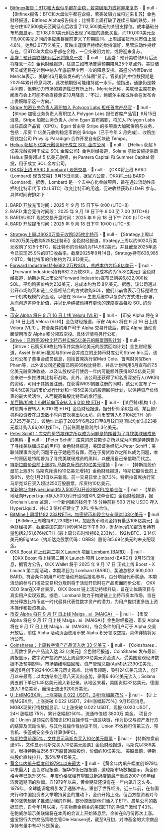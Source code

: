 - [Bitfinex报告：BTC和大盘似乎都在企稳，若突破阻力或将迎来复苏](https://blog.bitfinex.com/bitfinex-alpha/bitfinex-alpha-bitcoin-rebounds-as-stagflation-pressures-mount/) - 📰 null - 【Bitfinex报告：BTC和大盘似乎都在企稳，若突破阻力或将迎来复苏】金色财经报道，Bitfinex Alpha报告指出：比特币上周打破了连续三周的跌势，并在守住107,500美元区间低点后收复了112,500美元的关键支撑位。成本基础分布热图显示，在108,000美元附近出现了明显的逢低买盘，而110,000美元至116,000美元之间的供应集群目前定义了短期区间。上周加密货币总市值上涨4.8%，达到3.97万亿美元，反映出谨慎但持续的增持偏好，尽管波动性持续存在，但BTC和大盘似乎都在企稳，一旦突破阻力位，或将迎来复苏。
- [高盛：预计美联储9月后还将降息一次]() - 📰 null - 【高盛：预计美联储9月后还将降息一次】金色财经报道，除周三如市场普遍预期降息25个基点外，美联储官员或还将在计划中纳入年底前至少再一次的降息安排。高盛分析师David Mericle表示，美联储6月最新发布的“点阵图”显示，官员们的中位数预期是2025年累计降息两次，此次预期很可能维持这一水平。他指出，通胀仍是棘手问题，但劳动力市场的紧迫性已有所上升。Mericle还称，美联储主席在新闻发布会上可能不会直接承诺10月降息：“不过，鲍威尔主席或许会在发布会上委婉暗示这一方向。”
- [Stripe 加密业务负责人离职加入 Polygon Labs 担任首席产品官](https://fortune.com/crypto/2025/09/15/stripe-head-of-crypto-john-egan-polygon-labs-chief-product-officer/) - 📰 null - 【Stripe 加密业务负责人离职加入 Polygon Labs 担任首席产品官】9月15日消息，Stripe 加密业务负责人 John Egan 宣布离职，将加入 Polygon Labs 出任首席产品官（CPO）。Egan 曾主导 Stripe 的多项重大加密併购与业务，包括：斥资 11 亿美元收购稳定币新创 Bridge（已于今年 2 月完成）、收购加密钱包公司 Privy 与 Paradigm 合作开发自有区块链 Tempo。
- [Helius 获超 5 亿美元融资用于成立 SOL 金库公司](https://x.com/cryptounfolded/status/1967561950063108166) - 📰 null - 【Helius 获超 5 亿美元融资用于成立 SOL 金库公司】金色财经报道，Solana 基础设施提供商 Helius 获得超过 5 亿美元融资，由 Pantera Capital 和 Summer Capital 领投，用于成立 SOL 金库公司。
- [OKX将上线 BARD (Lombard) 现货交易](https://www.okx.com/zh-hans/help/okx-to-list-bard-lombard-for-spot-trading?pagesourcefrom=medianews) - 📰 null - 【OKX将上线 BARD (Lombard) 现货交易】9月15日消息，据官方公告，OKX将上线 BARD (Lombard)。据悉，Lombard 是一个去中心化金融项目，旨在通过流动性质押的比特币代币 (如 LBTC）改变比特币的用途，促进收益获取和 DeFi 参与。具体时间安排如下： 
1. BARD 开放充币时间：2025 年 9 月 15 日下午 8:00 (UTC+8) 
2. BARD 集合竞价时间段：2025 年 9 月 18 日下午 6:00 至 7:00 (UTC+8) 
3. BARD/USDT 现货交易开盘时间：2025 年 9 月 18 日下午 7:00 (UTC+8) 
4. BARD 开放提币时间：2025 年 9 月 18 日下午 10:00 (UTC+8)
- [Strategy上周以6020万美元收购525枚比特币](https://x.com/saylor/status/1967559553090003246) - 📰 null - 【Strategy上周以6020万美元收购525枚比特币】金色财经报道，Strategy上周以约6020万美元收购了525个BTC，每比特币的价格约为114,562美元，并且截至2025年迄今已实现25.9%的BTC收益率。截至2025年9月14日，Strategy持有638,985个BTC，每比特币的价格约为73,913美元。
- [Forward Industries持有682.2万枚SOL，总成本约为15.8亿美元](https://www.businesswire.com/news/home/20250914533324/en/Forward-Industries-Now-Holds-More-Than-6.8-Million-SOL-Tokens-as-It-Commences-Solana-Treasury-Strategy) - 📰 null - 【Forward Industries持有682.2万枚SOL，总成本约为15.8亿美元】金色财经报道，纳斯达克上市公司Forward Industries宣布已购买6,822,000枚SOL，平均购买价格为232美元，总成本约为15.8亿美元。据悉，该公司通过公开市场购买和链上交易相结合的方式收购SOL，他们此前曾表示目标是建立一个机构规模的资金池，以便在 Solana 生态系统中以复杂的方式进行部署，从而创造差异化价值，并以比单纯被动持有更快的速度提高每股 SOL 的价值。
- [币安 Alpha 将在 9 月 16 日上线 Velora (VLR)]() - 📰 null - 【币安 Alpha 将在 9 月 16 日上线 Velora (VLR)】金色财经报道，币安 Alpha 将在 9 月 16 日上线 Velora (VLR) 。符合条件的用户可于 Alpha 交易开放后，前往 Alpha 活动页面使用币安 Alpha 积分领取空投。具体详情将另行公布。
- [Strive：已购买69枚比特币并实施5亿美元的股票回购计划](https://www.prnewswire.com/news-releases/strive-announces-board-of-directors-and-initial-bitcoin-strategy-302556261.html) - 📰 null - 【Strive：已购买69枚比特币并实施5亿美元的股票回购计划】金色财经报道，Asset Entities批准与Strive合并成立的比特币财库公司Strive Inc.后，该公司公布了董事会成员信息，包括首席执行官Matt Cole、首席财务官Ben Pham等，此外该公司还披露已购买69枚比特币，并且计划利用5月宣布的7.5亿美元融资净收益、以及认股权证行使后一年内可能额外获得的7.5亿美元资金来进一步推进其比特币战略。此外，该公司还获得了知名资深发行人(WKSI) 的资格，可用于其搁置注册。在获得WKSI搁置注册的同时，该公司宣布了一项4.5亿美元的市价发行计划和一项5亿美元的股票回购计划，以保持资产负债表的最大灵活性，从而提高每股比特币的发行量。
- [某巨鲸/机构 1 小时前向币安转入 6,010 枚 ETH](https://x.com/EmberCN/status/1967553623652753779) - 📰 null - 【某巨鲸/机构 1 小时前向币安转入 6,010 枚 ETH】金色财经报道，据分析师余烬监测，某巨鲸/机构投资者在过去数小时内首次卖出以太坊，向币安转入6,010枚ETH（约2,725万美元）。该地址此前于2025年6月22日至8月12日期间以均价3,023美元累计购入86,001枚ETH，目前账面总盈利约1.3亿美元。
- [Peter Schiff：库克的房贷欺诈之所以成为问题是特朗普为了寻找美联储成员的黑料]() - 📰 null - 【Peter Schiff：库克的房贷欺诈之所以成为问题是特朗普为了寻找美联储成员的黑料】金色财经报道，美国证券经纪人Peter Schiff：美联储理事库克的问题不在于她是否有罪，而在于房贷欺诈之所以成为问题，唯一的原因是特朗普为了寻找美联储成员的黑料，以便用自己亲信取而代之。
- [特斯拉股价盘前上涨8% 马斯克斥资约10亿美元增持]() - 📰 null - 【特斯拉股价盘前上涨8% 马斯克斥资约10亿美元增持】金色财经报道，特斯拉股价盘前上涨8%，势创1月21日以来新高，前一交易日曾上涨7.3%。特斯拉首席执行官马斯克12日买入超过250万股股票，斥资约10亿美元。
- [某新地址向HyperLiquid存入500万U开设3倍XPL空单仓位](https://x.com/OnchainLens/status/1967547488656937373) - 📰 null - 【某新地址向HyperLiquid存入500万U开设3倍XPL空单仓位】金色财经报道，据 Onchain Lens 监测，一个新创建的钱包于 15 分钟前将 500 万枚 USDC 存入 HyperLiquid，并以 3 倍杠杆建立了 XPL 空头仓位。
- [BitMine上周增持82,233枚ETH，加密货币和现金持有量达108亿美元](https://www.prnewswire.com/news-releases/bitmine-immersion-bmnr-announces-crypto-and-cash-holdings-of-10-8-billion-eth-holdings-exceeding-2-151-million-302556218.html) - 📰 null - 【BitMine上周增持82,233枚ETH，加密货币和现金持有量达108亿美元】金色财经报道，截至美国东部时间9月14日下午6:00，BitMine的加密货币持有量包括2,151,676枚ETH（较上周公布时增持82,233枚）、192枚BTC、2.14亿美元的Eightco（纳斯达克股票代码：ORBS）股份和5.69亿美元的未支配现金。
- [OKX Boost 将上线第二期 X Launch 项目 Lombard (BARD)](https://web3.okx.com/zh-hans/help/okx-wallet-annoucement-boost-project-lombard?pagesourcefrom=medianews) - 📰 null - 【OKX Boost 将上线第二期 X Launch 项目 Lombard (BARD)】9月15日消息，据官方公告，OKX Wallet 将于 2025 年 9 月 17 日 正式上线 Boost - X Launch 第二期活动，本期项目为 Lombard (BARD)，奖池总额2,600,000 BARD。符合条件的用户可在活动开始后报名参与，瓜分项目代币奖励。本期活动的参与门槛及交易积分规则将于活动开启时在产品页面同步公布。 
OKX CEO Star在X平台表示，OKX Boost 链上活动持续升级，旨在让优质项目与真实用户实现双赢。据悉，Lombard 致力于构建链上比特币资本市场，旨在充分释放比特币这一时代最具代表性数字资产的潜力，为用户提供更多链上资本操作和投资机会。
- [币安 Alpha 将在 9 月 17 日上线 Maiga . ai（MAIGA）]() - 📰 null - 【币安 Alpha 将在 9 月 17 日上线 Maiga . ai（MAIGA）】金色财经报道，币安 Alpha 将在 9 月 17 日上线 Maiga . ai（MAIGA）。符合条件的用户可于 Alpha 交易开放后，前往 Alpha 活动页面使用币安 Alpha 积分领取空投。具体详情将另行公布。
- [Coinshares：上周数字资产产品流入达 33 亿美元](https://researchblog.coinshares.com/volume-251-digital-asset-fund-flows-weekly-report-aab87f219e81) - 📰 null - 【Coinshares：上周数字资产产品流入达 33 亿美元】金色财经报道，CoinShares 发布最新周报显示，数字资产投资产品上周迎来33亿美元资金流入，受美国宏观经济数据不及预期影响，市场情绪明显回暖。资产管理总额(AuM)达2390亿美元，接近8月创下的2440亿美元历史高点。比特币领跑，吸引24亿美元流入，创7月以来最高；以太坊结束连续八天流出态势，录得6.46亿美元流入；Solana周五创下单日1.45亿美元流入新纪录。从地区来看，美国贡献32亿美元，德国流入1.6亿美元，而瑞士流出9200万美元。
- [U 上线MGBX后，上涨突破 0.022 USDT，24H涨幅超75%]() - 📰 null - 【U 上线MGBX后，上涨突破 0.022 USDT，24H涨幅超75%】9月15日消息，MGBX现货行情数据显示，U上涨突破 0.022 USDT，现报 0.020 USDT，24H 涨幅超 75%，累计涨幅超150%，流通市值超 3800万 美金。 
项目介绍：Union 是领先的零知识(ZK)互操作性一级区块链，作为协议与资产发行方的结算及流动性层。与其他互操作性协议不同，Union 不依赖可信第三方、预言机、多签或安全多方计算(MPC)。
- [特斯拉盘前涨5%，文件显示马斯克买入10亿美元股票]() - 📰 null - 【特斯拉盘前涨5%，文件显示马斯克买入10亿美元股票】金色财经报道，马斯克以389美元，增持特斯拉256.87万股普通股股份，价值约10亿美元。 
美股盘前，特斯拉股价直线拉升，涨5%至415美元。
- [黄金年内飙升幅度创1979年以来最大]() - 📰 null - 【黄金年内飙升幅度创1979年以来最大】金色财经报道，据华尔街日报报道，道琼斯市场数据显示，黄金价格今年已飙升39%，年度价格涨幅有望超过新冠疫情最严重或2007-09年经济衰退期间的涨幅。自1979年以来，黄金期货还没有在一年内飙升这么多。1979年，全球能源危机引发了通胀冲击，重创了世界经济。近三年前，在各国央行和中国投资者大举增持黄金的推动下，金价开始上涨。但西方投资者对今年的涨势起到了推波助澜的作用，部分原因是他们涌入了ETF。晨星公司的数据显示，自今年1月以来，与实物黄金相关的美国ETF的净资产激增了43%。在鲍威尔暗示美联储将在本周的会议上开始降息后，金价在8月份再次上涨。盛宝银行大宗商品策略主管Ole Hansen说，截至9月初，对冲基金的大宗商品净持有量中有47%是黄金。
